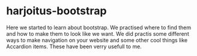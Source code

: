 # harjoitus-bootstrap

Here we started to learn about bootstrap. We practised where to find them and how to make  them to look like we want. 
We did practis some different ways to make navigation on your website and some other cool things like Accardion items.
These have been verry usefull to me.
